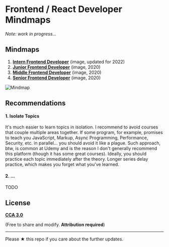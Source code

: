 # Frontend / React Developer Mindmaps 
 
*Note: work in progress...*

## Mindmaps

1. [**Intern Frontend Developer**](intern.png?raw=true) (image, updated for 2022)
2. [**Junior Frontend Developer**](junior.png?raw=true) (image, 2020)
3. [**Middle Frontend Developer**](middle.png?raw=true) (image, 2020)
4. [**Senior Frontend Developer**](senior.png?raw=true) (image, 2020)

![Mindmap](./junior.png)

## Recommendations

#### 1. Isolate Topics

It's much easier to learn topics in isolation. I recommend to avoid courses that couple multiple areas together.
If some program, for example, promises to teach you JavaScript, Markup, Async Programming, Performance, Security, etc.
in parallel... you should avoid it like a plague. Such approach, btw, is common at Udemy and is the reason I don't generally 
recommend this platform (though it has some great courses). Ideally, you should practice each topic immediately 
after the theory. Longer series delay practice, which makes you forget what you've learned.

#### 2. ...

TODO

## License

[**CCA 3.0**](https://creativecommons.org/licenses/by/3.0/deed.en)

(Free to share and modify. **Attribution required**)

--- 

Please ★ this repo if you care about the further updates.
